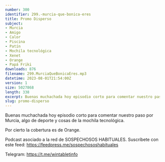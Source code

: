 ```yaml
---
number: 300
identifier: 299.-murcia-que-bonica-eres
title: Promo Disperso
subject:
- Murcia
- Amigo
- Calor
- Piscina
- Patín
- Mochila tecnológica
- Xenet
- Orange
- Papá Friki
downloads: 876
filename: 299.MurciaQueBonicaEres.mp3
datetime: 2023-08-01T21:54:00Z
version: 1
size: 5027868
length: 338
excerpt: Buenas muchachada hoy episodio corto para comentar nuestro paso por Murcia, algo de deporte y cosas de la mochila tecnológica.
slug: promo-disperso
---
```

Buenas muchachada hoy episodio corto para comentar nuestro paso por Murcia, algo de deporte y cosas de la mochila tecnológica.

Por cierto la cobertura es de Orange.

Podcast asociado a la red de SOSPECHOSOS HABITUALES. Suscríbete con este feed: https://feedpress.me/sospechososhabituales

Telegram: https://t.me/wintabletinfo